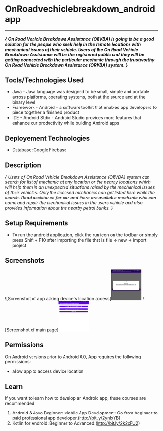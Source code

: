 # OnRoadvechiclebreakdown_androidapp

***
#### _{ On Road Vehicle Breakdown Assistance (ORVBA) is going to be a good solution for the people who seek help in the remote locations with mechanical issues of their vehicle. Users of the On Road Vehicle Breakdown Assistance will be the registered public and they will be getting connected with the particular mechanic through the trustworthy On Road Vehicle Breakdown Assistance (ORVBA) system. }_

## Tools/Technologies Used
* Java - Java language was designed to be small, simple and portable across platforms, operating systems, both at the source and at the binary level
* Framework - Android - a software toolkit that enables app developers to piece together a finished product
* IDE - Android Stdio - Android Studio provides more features that enhance our productivity while building Android apps


## Deployement Technologies 
* Database: Google Firebase

## Description
_{ Users of On Road Vehicle Breakdown Assistance (ORVBA) system can search for list of mechanic at any location or the nearby locations which will help them in an unexpected situations raised by the mechanical issues of their vehicles. Only the licensed mechanics can get listed here while the search. Road assistance for car and there are available mechanic who can come and repair the mechanical issues in the users vehicle and also provides information about the nearby petrol bunks. }_

## Setup Requirements
* To run the android application, click the run icon on the toolbar or simply press Shift + F10 after importing the file that is file -> new -> import project

## Screenshots
![Screenshot of app asking device's location access]<img src="images/1.jpg" width="100" height="100"/>
![Screenshot of main page]<img src="images/2.jpg" width="100" height="100"/>

## Permissions
On Android versions prior to Android 6.0, App requires the following permissions:
* allow app to access device location

## Learn
If you want to learn how to develop an Android app, these courses are recommended
1) Android & Java Beginner: Mobile App Development: Go from beginner to paid professional app developer.(http://bit.ly/2ynlxYB) 
2) Kotlin for Android: Beginner to Advanced.(http://bit.ly/2k2cFU2)
